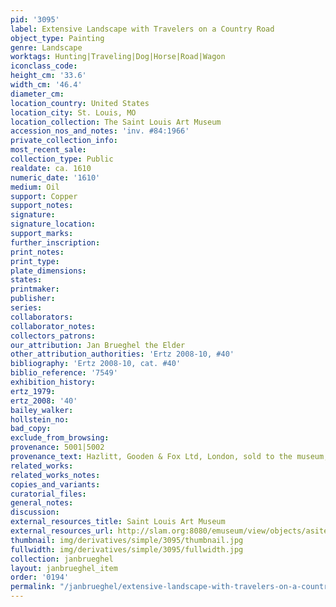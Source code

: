 ```yaml
---
pid: '3095'
label: Extensive Landscape with Travelers on a Country Road
object_type: Painting
genre: Landscape
worktags: Hunting|Traveling|Dog|Horse|Road|Wagon
iconclass_code:
height_cm: '33.6'
width_cm: '46.4'
diameter_cm:
location_country: United States
location_city: St. Louis, MO
location_collection: The Saint Louis Art Museum
accession_nos_and_notes: 'inv. #84:1966'
private_collection_info:
most_recent_sale:
collection_type: Public
realdate: ca. 1610
numeric_date: '1610'
medium: Oil
support: Copper
support_notes:
signature:
signature_location:
support_marks:
further_inscription:
print_notes:
print_type:
plate_dimensions:
states:
printmaker:
publisher:
series:
collaborators:
collaborator_notes:
collectors_patrons:
our_attribution: Jan Brueghel the Elder
other_attribution_authorities: 'Ertz 2008-10, #40'
bibliography: 'Ertz 2008-10, cat. #40'
biblio_reference: '7549'
exhibition_history:
ertz_1979:
ertz_2008: '40'
bailey_walker:
hollstein_no:
bad_copy:
exclude_from_browsing:
provenance: 5001|5002
provenance_text: Hazlitt, Gooden & Fox Ltd, London, sold to the museum, before 1996
related_works:
related_works_notes:
copies_and_variants:
curatorial_files:
general_notes:
discussion:
external_resources_title: Saint Louis Art Museum
external_resources_url: http://slam.org:8080/emuseum/view/objects/asitem/items$0040:29080
thumbnail: img/derivatives/simple/3095/thumbnail.jpg
fullwidth: img/derivatives/simple/3095/fullwidth.jpg
collection: janbrueghel
layout: janbrueghel_item
order: '0194'
permalink: "/janbrueghel/extensive-landscape-with-travelers-on-a-country-road"
---
```


